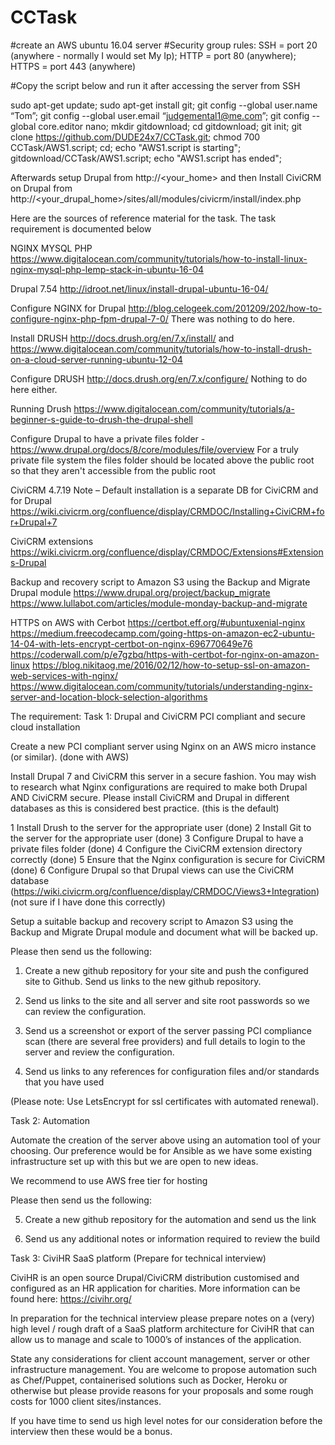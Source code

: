 # CCTask

#create an AWS ubuntu 16.04 server
#Security group rules: SSH = port 20 (anywhere - normally I would set My Ip); HTTP = port 80 (anywhere); HTTPS = port 443 (anywhere)

#Copy the script below and run it after accessing the server from SSH

sudo apt-get update;
sudo apt-get install git;
git config --global user.name “Tom”;
git config --global user.email “judgemental1@me.com”;
git config --global core.editor nano;
mkdir gitdownload;
cd gitdownload;
git init;
git clone https://github.com/DUDE24x7/CCTask.git;
chmod 700 CCTask/AWS1.script;
cd;
echo "AWS1.script is starting";
gitdownload/CCTask/AWS1.script;
echo "AWS1.script has ended";

Afterwards setup Drupal from http://<your_home> and then
Install CiviCRM on Drupal from http://<your_drupal_home>/sites/all/modules/civicrm/install/index.php

Here are the sources of reference material for the task. The task requirement is documented below

NGINX MYSQL PHP
https://www.digitalocean.com/community/tutorials/how-to-install-linux-nginx-mysql-php-lemp-stack-in-ubuntu-16-04

Drupal 7.54
http://idroot.net/linux/install-drupal-ubuntu-16-04/

Configure NGINX for Drupal
http://blog.celogeek.com/201209/202/how-to-configure-nginx-php-fpm-drupal-7-0/
There was nothing to do here.

Install DRUSH http://docs.drush.org/en/7.x/install/
and https://www.digitalocean.com/community/tutorials/how-to-install-drush-on-a-cloud-server-running-ubuntu-12-04

Configure DRUSH http://docs.drush.org/en/7.x/configure/
Nothing to do here either.

Running Drush https://www.digitalocean.com/community/tutorials/a-beginner-s-guide-to-drush-the-drupal-shell

Configure Drupal to have a private files folder - https://www.drupal.org/docs/8/core/modules/file/overview
For a truly private file system the files folder should be located above the public root so that they aren't accessible from the public root

CiviCRM 4.7.19
Note – Default installation is a separate DB for CiviCRM and for Drupal
https://wiki.civicrm.org/confluence/display/CRMDOC/Installing+CiviCRM+for+Drupal+7

CiviCRM extensions https://wiki.civicrm.org/confluence/display/CRMDOC/Extensions#Extensions-Drupal

Backup and recovery script to Amazon S3 using the Backup and Migrate Drupal module
https://www.drupal.org/project/backup_migrate
https://www.lullabot.com/articles/module-monday-backup-and-migrate

HTTPS on AWS with Cerbot
https://certbot.eff.org/#ubuntuxenial-nginx
https://medium.freecodecamp.com/going-https-on-amazon-ec2-ubuntu-14-04-with-lets-encrypt-certbot-on-nginx-696770649e76
https://coderwall.com/p/e7gzbq/https-with-certbot-for-nginx-on-amazon-linux
https://blog.nikitaog.me/2016/02/12/how-to-setup-ssl-on-amazon-web-services-with-nginx/
https://www.digitalocean.com/community/tutorials/understanding-nginx-server-and-location-block-selection-algorithms

The requirement:
Task 1: Drupal and CiviCRM PCI compliant and secure cloud installation

Create a new PCI compliant server using Nginx on an AWS micro instance (or similar). (done with AWS)

Install Drupal 7 and CiviCRM this server in a secure fashion. You may wish to research what Nginx configurations are required to make both Drupal AND CiviCRM secure. Please install CiviCRM and Drupal in different databases as this is considered best practice. (this is the default)

1 Install Drush to the server for the appropriate user (done)
2 Install Git to the server for the appropriate user (done)
3 Configure Drupal to have a private files folder (done)
4 Configure the CiviCRM extension directory correctly (done)
5 Ensure that the Nginx configuration is secure for CiviCRM (done)
6 Configure Drupal so that Drupal views can use the CiviCRM database (https://wiki.civicrm.org/confluence/display/CRMDOC/Views3+Integration) (not sure if I have done this correctly)

Setup a suitable backup and recovery script to Amazon S3 using the Backup and Migrate Drupal module and document what will be backed up.

Please then send us the following:

1) Create a new github repository for your site and push the configured site to Github. Send us links to the new github repository.

2) Send us links to the site and all server and site root passwords so we can review the configuration.

3) Send us a screenshot or export of the server passing PCI compliance scan (there are several free providers) and full details to login to the server and review the configuration.

4) Send us links to any references for configuration files and/or standards that you have used

(Please note: Use LetsEncrypt for ssl certificates with automated renewal).

Task 2: Automation

Automate the creation of the server above using an automation tool of your choosing. Our preference would be for Ansible as we have some existing infrastructure set up with this but we are open to new ideas.

We recommend to use AWS free tier for hosting

Please then send us the following:

5) Create a new github repository for the automation and send us the link

6) Send us any additional notes or information required to review the build


Task 3: CiviHR SaaS platform (Prepare for technical interview)

CiviHR is an open source Drupal/CiviCRM distribution customised and configured as an HR application for charities. More information can be found here: https://civihr.org/

In preparation for the technical interview please prepare notes on a (very) high level / rough draft of a SaaS platform architecture for CiviHR that can allow us to manage and scale to 1000’s of instances of the application.

State any considerations for client account management, server or other infrastructure management. You are welcome to propose automation such as Chef/Puppet, containerised solutions such as Docker, Heroku or otherwise but please provide reasons for your proposals and some rough costs for 1000 client sites/instances.

If you have time to send us high level notes for our consideration before the interview then these would be a bonus.
